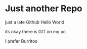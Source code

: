 # Just another Repo
just a late Github Hello World

its okay there is GIT on my pc

I prefer Burritos
